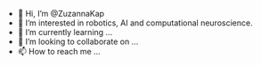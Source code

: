 - 👋 Hi, I’m @ZuzannaKap
- 👀 I’m interested in robotics, AI and computational neuroscience.
- 🌱 I’m currently learning ...
- 💞️ I’m looking to collaborate on ...
- 📫 How to reach me ...

<!---
ZuzannaK999/ZuzannaK999 is a ✨ special ✨ repository because its `README.md` (this file) appears on your GitHub profile.
You can click the Preview link to take a look at your changes.
--->
